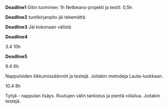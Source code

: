 **Deadline1**
Gitin luominen: 1h
Netbeans-projekti ja testit: 0,5h

**Deadline2**
tuntikirjanpito jäi tekemättä

**Deadline3**
Jäi kokonaan välistä

**Deadline4**

3.4
10h

**Deadline5**

9.4
6h

Nappuloiden liikkumissäännöt ja testejä. Joitakin metodeja Lauta-luokkaan.

10.4
8h

Tyhjä - nappulan lisäys. Ruutujen välin tarkistus ja pientä viilailua. Joitakin testejä.



